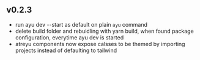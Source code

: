 ## v0.2.3
  - run ayu dev --start as default on plain `ayu` command
  - delete build folder and rebuidling with yarn build, when found package configuration, everytime ayu dev is started
  - atreyu components now expose calsses to be themed by importing projects instead of defaulting to tailwind